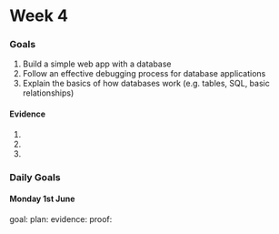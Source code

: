 # Week 4
### Goals

1. Build a simple web app with a database
2. Follow an effective debugging process for database applications
3. Explain the basics of how databases work (e.g. tables, SQL, basic relationships)

#### Evidence

1.
2. 
3.  

### Daily Goals

#### Monday 1st June

goal: 
plan: 
evidence:
proof: 

